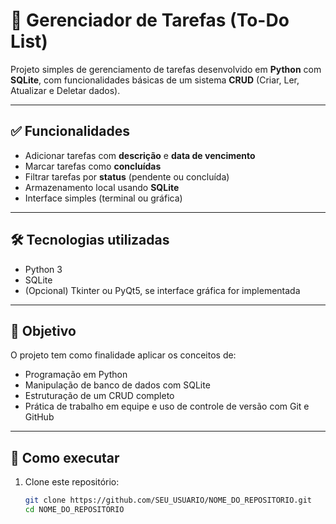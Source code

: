 # 📝 Gerenciador de Tarefas (To-Do List)

Projeto simples de gerenciamento de tarefas desenvolvido em **Python** com **SQLite**, com funcionalidades básicas de um sistema **CRUD** (Criar, Ler, Atualizar e Deletar dados).

---

## ✅ Funcionalidades

- Adicionar tarefas com **descrição** e **data de vencimento**
- Marcar tarefas como **concluídas**
- Filtrar tarefas por **status** (pendente ou concluída)
- Armazenamento local usando **SQLite**
- Interface simples (terminal ou gráfica)

---

## 🛠 Tecnologias utilizadas

- Python 3
- SQLite
- (Opcional) Tkinter ou PyQt5, se interface gráfica for implementada

---

## 🎯 Objetivo

O projeto tem como finalidade aplicar os conceitos de:

- Programação em Python
- Manipulação de banco de dados com SQLite
- Estruturação de um CRUD completo
- Prática de trabalho em equipe e uso de controle de versão com Git e GitHub

---

## 🧪 Como executar

1. Clone este repositório:
   ```bash
   git clone https://github.com/SEU_USUARIO/NOME_DO_REPOSITORIO.git
   cd NOME_DO_REPOSITORIO
   ```
